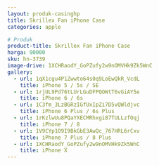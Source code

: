```yaml
---
layout: produk-casinghp
title: Skrillex Fan iPhone Case
categories: apple

# Produk
product-title: Skrillex Fan iPhone Case
harga: 90000
sku: hn-3739
image-drive: 1XCHRaodY_GoPZufy2w9nOMVHk9Zk5WnC
gallery:
  - url: 1qX1cgu4P1Zwwto64s0q9LoEwQkR_VcdL
    title: iPhone 5 / 5s / SE
  - url: 1rjUL9Pd76tLUrLGuDFPQOWtT6vGiAY5e
    title: iPhone 6 / 6s
  - url: 1C3fm_3LzBGRzIGfUxIpZi7D5vQWldjvc
    title: iPhone 6 Plus / 6s Plus
  - url: 1rKzlwUu8PQaYXECMRhxgi87TULLzfOqj
    title: iPhone 7 / 8
  - url: 1V9CYp1O9I9BkGbE3AwQc_767HRL6rCxv
    title: iPhone 7 Plus / 8 Plus
  - url: 1XCHRaodY_GoPZufy2w9nOMVHk9Zk5WnC
    title: iPhone X
---
```

